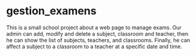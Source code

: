 # gestion_examens
This is a small school project about a web page to manage exams. Our admin can add, modify and delete a subject, classroom and teacher, then he can show the list of subjects, teachers, and classrooms. Finally, he can affect a subject to a classroom to a teacher at a specific date and time.
